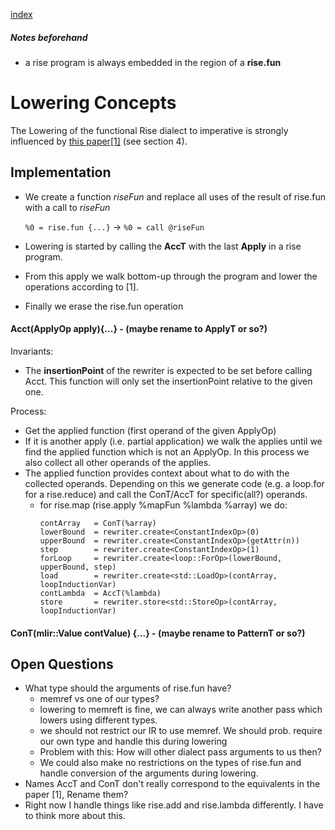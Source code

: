 [index](../README.md)
##### Notes beforehand
- a rise program is always embedded in the region of a **rise.fun**

# Lowering Concepts


The Lowering of the functional Rise dialect to imperative is strongly
influenced by [this paper[1]](https://michel.steuwer.info/files/publications/2017/arXiv-2017.pdf) (see section 4).


## Implementation
- We create a function *riseFun* and replace all uses of the result of rise.fun with a call to *riseFun*

    `%0 = rise.fun {...}`        ->          `%0 = call @riseFun`
- Lowering is started by calling the **AccT** with the last **Apply** in a rise
program. 
- From this apply we walk bottom-up through the program and lower the
  operations according to [1].
- Finally we erase the rise.fun operation

#### Acct(ApplyOp apply){...} - (maybe rename to ApplyT or so?)
Invariants:
- The **insertionPoint** of the rewriter is expected to be set before calling
  Acct. This function will only set the insertionPoint relative to the given
one.

Process:
- Get the applied function (first operand of the given ApplyOp)
- If it is another apply (i.e. partial application) we walk the applies until we find the applied function which is not an ApplyOp. In this process we also collect all other operands of the applies.
- The applied function provides context about what to do with the collected operands. Depending on this we generate code (e.g. a loop.for for a rise.reduce) and call the ConT/AccT for specific(all?) operands.
    - for rise.map (rise.apply %mapFun %lambda %array) we do:
        ```
        contArray   = ConT(%array)
        lowerBound  = rewriter.create<ConstantIndexOp>(0)
        upperBound  = rewriter.create<ConstantIndexOp>(getAttr(n))
        step        = rewriter.create<ConstantIndexOp>(1)
        forLoop     = rewriter.create<loop::ForOp>(lowerBound, upperBound, step)
        load        = rewriter.create<std::LoadOp>(contArray, loopInductionVar)
        contLambda  = AccT(%lambda)
        store       = rewriter.store<std::StoreOp>(contArray, loopInductionVar)
        ```


#### ConT(mlir::Value contValue) {...} - (maybe rename to PatternT or so?)


## Open Questions
- What type should the arguments of rise.fun have? 
    - memref vs one of our types?
    - lowering to memreft is fine, we can always write another pass which
      lowers using different types.
    - we should not restrict our IR to use memref. We should prob. require our
      own type and handle this during lowering
    - Problem with this: How will other dialect pass arguments to us then?
    - We could also make no restrictions on the types of rise.fun and handle
      conversion of the arguments during lowering.  
- Names AccT and ConT don't really correspond to the equivalents in the paper
  [1], Rename them?
- Right now I handle things like rise.add and rise.lambda differently. I have
  to think more about this.
